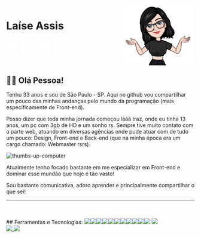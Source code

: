 <img src="ue.png" align="right" width="200">

<h1>Laíse Assis</h1>

<!--a href="https://www.linkedin.com/in/laiseassis/" target="_blank"><img src="instagram.svg" alt="Ícone Instagram" width="30" /></a>&nbsp;&nbsp;-->
<a href="https://www.linkedin.com/in/laiseassis/" target="_blank"><img src="linkedin.svg" alt="Ícone Linkedin" width="30" /></a>&nbsp;&nbsp;
<a href="https://dev.to/laiseassis" target="_blank"><img src="dev.svg" alt="Ícone Dev.To" width="30" /></a>&nbsp;&nbsp;
<a href="mailto:laise.assis@hotmail.com" target="_blank"><img src="envelope-regular.svg" alt="Ícone de E-mail" width="30" /></a>

<br>

## 🙋‍♀️ Olá Pessoa!

Tenho 33 anos e sou de São Paulo - SP. Aqui no github vou compartilhar um pouco das minhas andanças pelo mundo da programação (mais especificamente de Front-end).

Posso dizer que toda minha jornada começou lááá traz, onde eu tinha 13 anos, um pc com 3gb de HD e um sonho rs. Sempre tive muito contato com a parte web, atuando em diversas agências onde pude atuar com de tudo um pouco: Design, Front-end e Back-end (que na minha época era um cargo chamado: Webmaster rsrs).

![thumbs-up-computer](https://github.com/laiseassis/laiseassis/assets/32445474/4461cde9-727c-46d8-a6ff-7282b9d6a297)


Atualmente tenho focado bastante em me especializar em Front-end e dominar esse mundão que hoje é tão vasto!

Sou bastante comunicativa, adoro aprender e principalmente compartilhar o que sei!

<hr>
<br><br>
## Ferramentas e Tecnologias:
<img width="50" src="https://cdn.jsdelivr.net/gh/devicons/devicon@latest/icons/css3/css3-original-wordmark.svg" /><img width="50" src="https://cdn.jsdelivr.net/gh/devicons/devicon@latest/icons/html5/html5-original-wordmark.svg" /><img width="50" src="https://cdn.jsdelivr.net/gh/devicons/devicon@latest/icons/sass/sass-original.svg" /><img width="50" src="https://cdn.jsdelivr.net/gh/devicons/devicon@latest/icons/bootstrap/bootstrap-original-wordmark.svg" /><img width="50" src="https://cdn.jsdelivr.net/gh/devicons/devicon@latest/icons/javascript/javascript-original.svg" /><img width="50" src="https://cdn.jsdelivr.net/gh/devicons/devicon@latest/icons/vuejs/vuejs-original-wordmark.svg" /><img width="50" src="https://cdn.jsdelivr.net/gh/devicons/devicon@latest/icons/vuetify/vuetify-original.svg" /><img width="50" src="https://cdn.jsdelivr.net/gh/devicons/devicon@latest/icons/typescript/typescript-original.svg" /><img width="50" src="https://cdn.jsdelivr.net/gh/devicons/devicon@latest/icons/jquery/jquery-plain-wordmark.svg" /><img width="50" src="https://cdn.jsdelivr.net/gh/devicons/devicon@latest/icons/figma/figma-original.svg" /><img width="50" src="https://cdn.jsdelivr.net/gh/devicons/devicon@latest/icons/wordpress/wordpress-original.svg" />
<img width="50" src="https://cdn.jsdelivr.net/gh/devicons/devicon@latest/icons/git/git-original.svg" />

<div>
<a href="https://github.com/laiseassis">
<img loading="lazy" height="180em" src="https://github-readme-stats.vercel.app/api/top-langs/?username=laiseassis&layout=compact&langs_count=7&theme=dracula"/>
<img loading="lazy" height="180em" src="https://github-readme-stats.vercel.app/api?username=laiseassis&show_icons=true&theme=dracula&include_all_commits=true&count_private=true"/>
</div>
          
<!--
**laiseassis/laiseassis** is a ✨ _special_ ✨ repository because its `README.md` (this file) appears on your GitHub profile.

Here are some ideas to get you started:

- 🔭 I’m currently working on ...
- 🌱 I’m currently learning ...
- 👯 I’m looking to collaborate on ...
- 🤔 I’m looking for help with ...
- 💬 Ask me about ...
- 📫 How to reach me: ...
- 😄 Pronouns: ...
- ⚡ Fun fact: ...
-->
